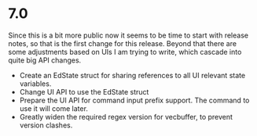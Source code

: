 # 7.0
Since this is a bit more public now it seems to be time to start with release notes, so that is the
first change for this release. Beyond that there are some adjustments based on UIs I am trying to write,
which cascade into quite big API changes.

* Create an EdState struct for sharing references to all UI relevant state variables.
* Change UI API to use the EdState struct
* Prepare the UI API for command input prefix support. The command to use it will come later.
* Greatly widen the required regex version for vecbuffer, to prevent version clashes.
